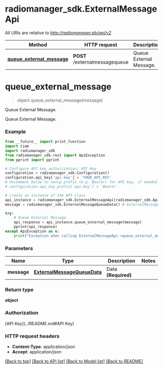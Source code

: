 # radiomanager_sdk.ExternalMessageApi

All URIs are relative to *http://radiomanager.pb/api/v2*

Method | HTTP request | Description
------------- | ------------- | -------------
[**queue_external_message**](ExternalMessageApi.md#queue_external_message) | **POST** /externalmessagequeue | Queue External Message.


# **queue_external_message**
> object queue_external_message(message)

Queue External Message.

Queue External Message.

### Example 
```python
from __future__ import print_function
import time
import radiomanager_sdk
from radiomanager_sdk.rest import ApiException
from pprint import pprint

# Configure API key authorization: API Key
configuration = radiomanager_sdk.Configuration()
configuration.api_key['api-key'] = 'YOUR_API_KEY'
# Uncomment below to setup prefix (e.g. Bearer) for API key, if needed
# configuration.api_key_prefix['api-key'] = 'Bearer'

# create an instance of the API class
api_instance = radiomanager_sdk.ExternalMessageApi(radiomanager_sdk.ApiClient(configuration))
message = radiomanager_sdk.ExternalMessageQueueData() # ExternalMessageQueueData | Data **(Required)**

try: 
    # Queue External Message.
    api_response = api_instance.queue_external_message(message)
    pprint(api_response)
except ApiException as e:
    print("Exception when calling ExternalMessageApi->queue_external_message: %s\n" % e)
```

### Parameters

Name | Type | Description  | Notes
------------- | ------------- | ------------- | -------------
 **message** | [**ExternalMessageQueueData**](ExternalMessageQueueData.md)| Data **(Required)** | 

### Return type

**object**

### Authorization

[API Key](../README.md#API Key)

### HTTP request headers

 - **Content-Type**: application/json
 - **Accept**: application/json

[[Back to top]](#) [[Back to API list]](../README.md#documentation-for-api-endpoints) [[Back to Model list]](../README.md#documentation-for-models) [[Back to README]](../README.md)

